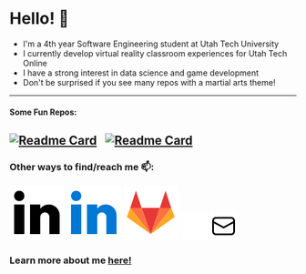 # Hello! 👋

- I'm a 4th year Software Engineering student at Utah Tech University 
- I currently develop virtual reality classroom experiences for Utah Tech Online
- I have a strong interest in data science and game development
- Don't be surprised if you see many repos with a martial arts theme!



<!--[![Angel's GitHub Stats](https://github-readme-stats-cbk1-git-master-angel-721.vercel.app/api?username=angel-721&count_private=false&hide=stars&show_icons=true&theme=omni)](https://github.com/angel-721)&nbsp; &nbsp;-->

<!--[![Top Langs](https://github-readme-stats-cbk1-git-master-angel-721.vercel.app/api/top-langs/?username=angel-721&count_private=false&langs_count=10&hide_progress=true&theme=omni)](https://github.com/angel-721)-->
---
#### Some Fun Repos:
[![Readme Card](https://github-readme-stats-cbk1-git-master-angel-721.vercel.app/api/pin/?username=angel-721&repo=tweepy-media-bot&theme=omni)](https://github.com/angel-721/tweepy-media-bot)
&nbsp;
[![Readme Card](https://github-readme-stats-cbk1-git-master-angel-721.vercel.app/api/pin/?username=angel-721&repo=UFP&theme=omni)](https://github.com/angel-721/UFP)
---
### Other ways to find/reach me 📫: 
[![linkedin](./imgs/linkedin-light.svg)](https://www.linkedin.com/in/angel-velasquez-569102184/#gh-light-mode-only)
[![linkedin](./imgs/linkedin-dark.svg)](https://www.linkedin.com/in/angel-velasquez-569102184/#gh-dark-mode-only)
[![gitlab](./imgs/gitlab.svg)](https://gitlab.com/angel-721)
[![email](./imgs/email-dark.png)](mailto:angelvelasquez2002@gmail.com/#gh-dark-mode-only)
[![email](./imgs/email-light.png)](mailto:angelvelasquez2002@gmail.com/#gh-light-mode-only)


### Learn more about me [here!](https://angel-721.github.io/)
<!-- SET UP EMAIL LATER[![linkedin](./imgs/linkedin-dark.svg)](mailto:angelvelasquez2002@gmail.com/#gh-dark-mode-only)-->

<!--
**angel-721/angel-721** is a ✨ _special_ ✨ repository because its `README.md` (this file) appears on your GitHub profile.

Here are some ideas to get you started:

- 🔭 I’m currently working on ...
- 🌱 I’m currently learning ...
- 👯 I’m looking to collaborate on ...
- 🤔 I’m looking for help with ...
- 💬 Ask me about ...
- 📫 How to reach me: ...
- 😄 Pronouns: ...
- ⚡ Fun fact: ...
-->
